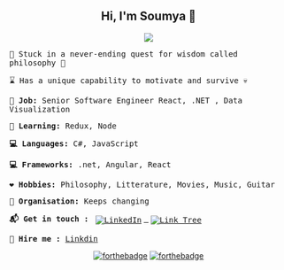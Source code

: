 <div align="center">

## Hi, I'm Soumya :wave:

![](https://media.giphy.com/media/QQkyLVLAbQRKU/giphy-downsized-large.gif)


</div>
<samp>
  
:bee: Stuck in a never-ending quest for wisdom called philosophy :seedling:

:hourglass: Has a unique capability to motivate and survive  :skull:

**:gem: Job:** Senior Software Engineer React, .NET , Data Visualization 

**:school_satchel: Learning:** Redux, Node

**:computer: Languages:** C#, JavaScript

**:computer: Frameworks:** .net, Angular, React

**:heart: Hobbies:** Philosophy, Litterature, Movies, Music, Guitar

**:office: Organisation:** Keeps changing

**:mailbox_with_mail: Get in touch :** 
<a href="http://www.linkedin.com/in/soumyasankardutta">
    <img src="https://raw.githubusercontent.com/MikeCodesDotNET/MikeCodesDotNET/a8abbf37441f3253f74ea255a47f289208d7568c/Resources/linkedIn.svg" alt="LinkedIn" style="vertical-align:top; margin:4px">
  </a>
  <a href="https://linktr.ee/soumyasankardutta">
  <img src="https://images-wixmp-ed30a86b8c4ca887773594c2.wixmp.com/f/f3802aa3-d5d1-45e1-acef-1cb7ba2f1081/dcccqwn-c2c059d2-aa53-452e-88f6-ce70f6bd27b1.png/v1/fill/w_60,h_40,strp/linktree_slime_logo_by_lexurydesign_dcccqwn-fullview.png?token=eyJ0eXAiOiJKV1QiLCJhbGciOiJIUzI1NiJ9.eyJzdWIiOiJ1cm46YXBwOjdlMGQxODg5ODIyNjQzNzNhNWYwZDQxNWVhMGQyNmUwIiwiaXNzIjoidXJuOmFwcDo3ZTBkMTg4OTgyMjY0MzczYTVmMGQ0MTVlYTBkMjZlMCIsIm9iaiI6W1t7ImhlaWdodCI6Ijw9NTAwIiwicGF0aCI6IlwvZlwvZjM4MDJhYTMtZDVkMS00NWUxLWFjZWYtMWNiN2JhMmYxMDgxXC9kY2NjcXduLWMyYzA1OWQyLWFhNTMtNDUyZS04OGY2LWNlNzBmNmJkMjdiMS5wbmciLCJ3aWR0aCI6Ijw9NTAwIn1dXSwiYXVkIjpbInVybjpzZXJ2aWNlOmltYWdlLm9wZXJhdGlvbnMiXX0.C8216b5xu1lT_XqG2tgXVvEwmiRseuBpYeTbMhX9adY" alt="Link Tree" style="vertical-align:top; margin:4px"></img>
</a>

**:briefcase: Hire me :** [Linkdin](linkedin.com/in/soumyasankardutta)

</samp>

<div align="center">

[![forthebadge](https://forthebadge.com/images/badges/uses-badges.svg)](https://forthebadge.com)
[![forthebadge](https://forthebadge.com/images/badges/built-with-love.svg)](https://forthebadge.com)

